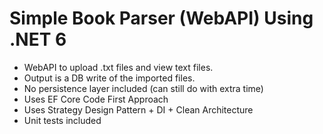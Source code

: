 # Simple Book Parser (WebAPI) Using .NET 6

 - WebAPI to upload .txt files and view text files.
 - Output is a DB write of the imported files.
 - No persistence layer included (can still do with extra time)
 - Uses EF Core Code First Approach
 - Uses Strategy Design Pattern + DI + Clean Architecture
 - Unit tests included

